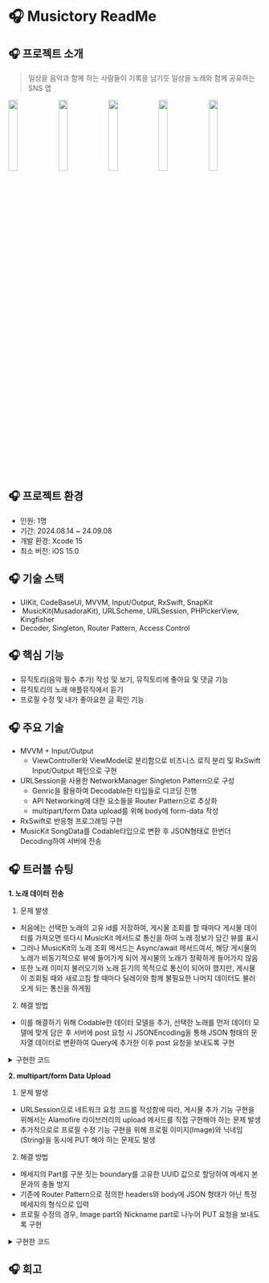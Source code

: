 # 🎧 Musictory ReadMe

## 🎧 프로젝트 소개
> 일상을 음악과 함께 하는 사람들이 기록을 남기듯 일상을 노래와 함께 공유하는 SNS 앱

<img src="https://github.com/user-attachments/assets/00d5a9f7-88cf-4b2e-9cbb-952ddd8d0161" width="19%"/>
<img src="https://github.com/user-attachments/assets/c9721c15-1de1-4827-a9d8-9b696f208538" width="19%"/>
<img src="https://github.com/user-attachments/assets/8b665c5c-e358-4e6b-b0d5-a1765a75c3f4" width="19%"/>
<img src="https://github.com/user-attachments/assets/09c14dfe-1950-4df8-a9fc-487a72691b27" width="19%"/>
<img src="https://github.com/user-attachments/assets/efccf9e2-9132-42b7-a366-dcd9c34f61a5" width="19%"/>

## 🎧 프로젝트 환경
- 인원: 1명
- 기간: 2024.08.14 ~ 24.09.08
- 개발 환경: Xcode 15
- 최소 버전: iOS 15.0


## 🎧 기술 스택
- UIKit, CodeBaseUI, MVVM, Input/Output, RxSwift, SnapKit
-  MusicKit(MusadoraKit), URLScheme, URLSession, PHPickerView, Kingfisher
- Decoder, Singleton, Router Pattern, Access Control

## 🎧 핵심 기능
- 뮤직토리(음악 필수 추가) 작성 및 보기, 뮤직토리에 좋아요 및 댓글 기능
- 뮤직토리의 노래 애플뮤직에서 듣기
- 프로필 수정 및 내가 좋아요한 글 확인 기능

## 🎧 주요 기술
- MVVM + Input/Output
  - ViewController와 ViewModel로 분리함으로 비즈니스 로직 분리 및 RxSwift Input/Output 패턴으로 구현
- URLSession을 사용한 NetworkManager Singleton Pattern으로 구성
   - Genric을 활용하여 Decodable한 타입들로 디코딩 진행
   - API Networking에 대한 요소들을 Router Pattern으로 추상화
   - multipart/form Data upload를 위해 body에 form-data 작성
- RxSwift로 반응형 프로그래밍 구현
- MusicKit SongData를 Codable타입으로 변환 후 JSON형태로 한번더 Decoding하여 서버에 전송

## 🎧 트러블 슈팅

****1. 노래 데이터 전송**** 

1) 문제 발생
- 처음에는 선택한 노래의 고유 id를 저장하여, 게시물 조회를 할 때마다 게시물 데이터를 가져오면 또다시 MusicKit 메서드로 통신을 하여 노래 정보가 담긴 뷰를 표시
- 그러나 MusicKit의 노래 조회 메서드는 Async/await 메서드여서, 해당 게시물의 노래가 비동기적으로 뷰에 들어가게 되어 게시물의 노래가 정확하게 들어가지 않음
- 또한 노래 이미지 불러오기와 노래 듣기의 목적으로 통신이 되어야 했지만, 게시물이 조회될 때와 새로고침 할 때마다 딜레이와 함께 불필요한 나머지 데이터도 불러오게 되는 통신을 하게됨

2) 해결 방법
-  이를 해결하기 위해 Codable한 데이터 모델을 추가, 선택한 노래를 먼저 데이터 모델에 맞게 담은 후 서버에 post 요청 시 JSONEncoding을 통해 JSON 형태의 문자열 데이터로 변환하여 Query에 추가한 이후 post 요청을 보내도록 구현

<details><summary> 구현한 코드
</summary>

- SongModel
<img src="https://github.com/user-attachments/assets/459e1796-c4a0-4f45-8000-27d10b045b24" width="33%"/>

- Post Logic code
<img src="https://github.com/user-attachments/assets/93c94fa1-90bb-4d02-8768-bda6669f50fe" width="40%"/>

- ConfigureView code
<img src="https://github.com/user-attachments/assets/cccc07c4-cb7a-44e0-867e-36551ebdd898" width="50%"/>
</details>

****2. multipart/form Data Upload**** 

1) 문제 발생
- URLSession으로 네트워크 요청 코드를 작성함에 따라, 게시물 추가 기능 구현을 위해서는 Alamofire 라이브러리의 upload 메서드를 직접 구현해야 하는 문제 발생
- 추가적으로로 프로필 수정 기능 구현을 위해 프로필 이미지(Image)와 닉네임(String)을 동시에 PUT 해야 하는 문제도 발생

2) 해결 방법
- 메세지의 Part를 구분 짓는 boundary를 고유한 UUID 값으로 할당하여 메세지 본문과의 충돌 방지
- 기존에 Router Pattern으로 정의한 headers와 body에 JSON 형태가 아닌 특정 메세지의 형식으로 입력
- 프로필 수정의 경우, Image part와 Nickname part로 나누어 PUT 요청을 보내도록 구현


<details><summary> 구현한 코드
</summary>

- Image Query
<img src="https://github.com/user-attachments/assets/71537614-ad62-416b-817d-dfdd7b5c0aa5" width="40%"/>

- multipart/form Data HeaderFields
<img src="https://github.com/user-attachments/assets/8b6b1d3c-4077-4a07-b7bd-c1efa2858cb3" width="40%"/>

- Router Pattern 게시물 Post의 httpBody
<img src="https://github.com/user-attachments/assets/9ad7fa3a-4765-4b57-827b-75b6330a1d0c" width="45%"/>

- Router Pattern 프로필 수정의 httpBody
<img src="https://github.com/user-attachments/assets/537c6db6-242a-4d84-948e-fc5cf2024823" width="45%"/>

</details>

## 🎧 회고
